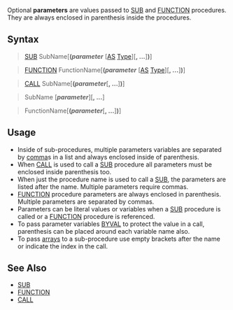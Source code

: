 Optional **parameters** are values passed to [SUB](SUB) and [FUNCTION](FUNCTION) procedures. They are always enclosed in parenthesis inside the procedures.

## Syntax

> [SUB](SUB) SubName[**(*parameter*** [[AS](AS) [Type](Type)][**, ...**]**)**]

> [FUNCTION](FUNCTION) FunctionName[**(*parameter*** [[AS](AS) [Type](Type)][**, ...**]**)**]

> [CALL](CALL) SubName[**(*parameter***[**, ...**]**)**]

> SubName [***parameter***][**, ...**]

> FunctionName[**(*parameter***[**, ...**]**)**]

## Usage

* Inside of sub-procedures, multiple parameters variables are separated by [comma](comma)s in a list and always enclosed inside of parenthesis.
* When [CALL](CALL) is used to call a [SUB](SUB) procedure all parameters must be enclosed inside parenthesis too.
* When just the procedure name is used to call a [SUB](SUB), the parameters are listed after the name. Multiple parameters require commas.
* [FUNCTION](FUNCTION) procedure parameters are always enclosed in parenthesis. Multiple parameters are separated by commas.
* Parameters can be literal values or variables when a [SUB](SUB) procedure is called or a [FUNCTION](FUNCTION) procedure is referenced.
* To pass parameter variables [BYVAL](BYVAL) to protect the value in a call, parenthesis can be placed around each variable name also.
* To pass [arrays](arrays) to a sub-procedure use empty brackets after the name or indicate the index in the call.

## See Also

* [SUB](SUB)
* [FUNCTION](FUNCTION)
* [CALL](CALL)

